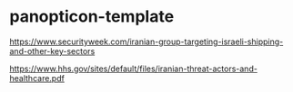# panopticon-template

https://www.securityweek.com/iranian-group-targeting-israeli-shipping-and-other-key-sectors

https://www.hhs.gov/sites/default/files/iranian-threat-actors-and-healthcare.pdf
